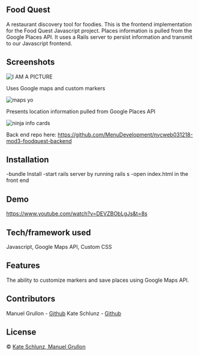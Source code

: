## Food Quest
A restaurant discovery tool for foodies. This is the frontend implementation for the Food Quest Javascript project. Places information is pulled from the Google Places API. It uses a Rails server to persist information and transmit to our Javascript frontend.

## Screenshots

![I AM A PICTURE](https://i.imgur.com/o0jOfqB.jpg)

Uses Google maps and custom markers

![maps yo](https://i.imgur.com/y2nSId5.png)

Presents location information pulled from Google Places API

![ninja info cards](https://i.imgur.com/TdvTXkO.png)

Back end repo here: https://github.com/MenuDevelopment/nycweb031218-mod3-foodquest-backend

## Installation
-bundle Install
-start rails server by running rails s
-open index.html in the front end

## Demo
https://www.youtube.com/watch?v=DEVZBObLgJs&t=8s

## Tech/framework used
Javascript, Google Maps API, Custom CSS


## Features
The ability to customize markers and save places using Google Maps API.


## Contributors
  Manuel Grullon - [Github](https://github.com/MenuDevelopment)
  Kate Schlunz - [Github](https://github.com/kschlunz)

## License
© [Kate Schlunz, Manuel Grullon]()
